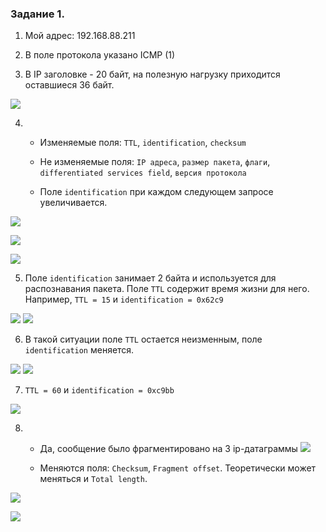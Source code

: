 ### Задание 1.

1. Мой адрес: 192.168.88.211

2. В поле протокола указано ICMP (1)

3. В IP заголовке - 20 байт, на полезную нагрузку приходится оставшиеся 36 байт.

![](imgs/lab10_0.jpg)

4.  * Изменяемые поля: `TTL`, `identification`, `checksum`
    *  Не изменяемые поля: `IP адреса`, `размер пакета`, `флаги`, 
       `differentiated services field`, `версия протокола`
       
    * Поле `identification` при каждом следующем запросе увеличивается.
    
![](imgs/lab10_1.jpg)

![](imgs/lab10_2.jpg)

![](imgs/lab10_3.jpg)

5. Поле `identification` занимает 2 байта и используется для распознавания пакета.
Поле `TTL` содержит время жизни для него. Например, `TTL = 15` и `identification = 0x62c9`
   
![](imgs/lab10_4.jpg)
![](imgs/lab10_5.jpg)

6. В такой ситуации поле `TTL` остается неизменным, поле `identification` меняется.

![](imgs/lab10_6.jpg)
![](imgs/lab10_7.jpg)

7. `TTL = 60` и `identification = 0xc9bb`

![](imgs/lab10_8.jpg)

8. * Да, сообщение было фрагментировано на 3 ip-датаграммы
![](imgs/lab10_9.jpg)

   * Меняются поля: `Checksum`, `Fragment offset`. Теоретически может меняться и `Total length`.
    
![](imgs/lab10_10.jpg)

![](imgs/lab10_11.jpg)

